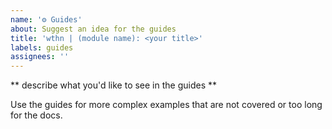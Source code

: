 ```yaml
---
name: '⚙️ Guides'
about: Suggest an idea for the guides
title: 'wthn | (module name): <your title>'
labels: guides
assignees: ''
---
```


** describe what you'd like to see in the guides **

Use the guides for more complex examples that are not covered or too long for the docs.
